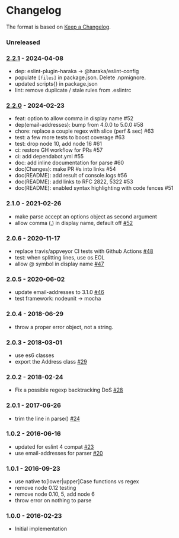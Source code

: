 # Changelog

The format is based on [Keep a Changelog](https://keepachangelog.com/).


### Unreleased

### [2.2.1] - 2024-04-08

- dep: eslint-plugin-haraka -> @haraka/eslint-config
- populate `[files]` in package.json. Delete .npmignore.
- updated scripts{} in package.json
- lint: remove duplicate / stale rules from .eslintrc

### [2.2.0] - 2024-02-23

- feat: option to allow comma in display name #52
- dep(email-addresses): bump from 4.0.0 to 5.0.0 #58
- chore: replace a couple regex with slice (perf & sec) #63
- test: a few more tests to boost coverage #63
- test: drop node 10, add node 16 #61
- ci: restore GH workflow for PRs #57
- ci: add dependabot.yml #55
- doc: add inline documentation for parse #60
- doc(Changes): make PR #s into links #54
- doc(README): add result of console.logs #56
- doc(README): add links to RFC 2822, 5322 #53
- doc(README): enabled syntax highlighting with code fences #51


### 2.1.0 - 2021-02-26

- make parse accept an options object as second argument
- allow comma (,) in display name, default off [#52](https://github.com/haraka/node-address-rfc2822/pull/52)


### 2.0.6 - 2020-11-17

- replace travis/appveyor CI tests with Github Actions [#48](https://github.com/haraka/node-address-rfc2822/pull/48)
- test: when splitting lines, use os.EOL
- allow @ symbol in display name [#47](https://github.com/haraka/node-address-rfc2822/pull/47)


### 2.0.5 - 2020-06-02

- update email-addresses to 3.1.0 [#46](https://github.com/haraka/node-address-rfc2822/pull/46)
- test framework: nodeunit -> mocha


### 2.0.4 - 2018-06-29

- throw a proper error object, not a string.


### 2.0.3 - 2018-03-01

- use es6 classes
- export the Address class [#29](https://github.com/haraka/node-address-rfc2822/pull/29)


### 2.0.2 - 2018-02-24

- Fix a possible regexp backtracking DoS [#28](https://github.com/haraka/node-address-rfc2822/pull/28)


### 2.0.1 - 2017-06-26

- trim the line in parse() [#24](https://github.com/haraka/node-address-rfc2822/pull/24)


### 1.0.2 - 2016-06-16

- updated for eslint 4 compat [#23](https://github.com/haraka/node-address-rfc2822/pull/23)
- use email-addresses for parser [#20](https://github.com/haraka/node-address-rfc2822/pull/20)


### 1.0.1 - 2016-09-23

- use native to[lower|upper]Case functions vs regex
- remove node 0.12 testing
- remove node 0.10, 5, add node 6
- throw error on nothing to parse


### 1.0.0 - 2016-02-23

- Initial implementation

[2.2.0]: https://github.com/haraka/node-address-rfc2822/releases/tag/v2.2.0
[2.2.1]: https://github.com/haraka/node-address-rfc2822/releases/tag/v2.2.1
[2.0.6]: https://github.com/haraka/node-address-rfc2822/releases/tag/2.0.6
[0.0.2]: https://github.com/haraka/node-address-rfc2822/releases/tag/v0.0.2

